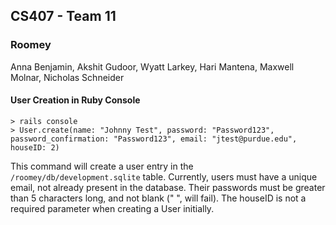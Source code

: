 ## CS407 - Team 11
### Roomey

Anna Benjamin, Akshit Gudoor, Wyatt Larkey, Hari Mantena, Maxwell Molnar, Nicholas Schneider


#### User Creation in Ruby Console
```
> rails console
> User.create(name: "Johnny Test", password: "Password123", password_confirmation: "Password123", email: "jtest@purdue.edu", houseID: 2)
```
This command will create a user entry in the `/roomey/db/development.sqlite` table.
Currently, users must have a unique email, not already present in the database.
Their passwords must be greater than 5 characters long, and not blank ("      ", will fail).
The houseID is not a required parameter when creating a User initially.

